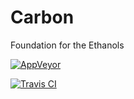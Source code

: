 # Carbon
Foundation for the Ethanols

[![AppVeyor](https://img.shields.io/appveyor/ci/dtcxzyw/Carbon.svg?branch=Concurrency2&retina=true&svg=true&label=Windows)](https://ci.appveyor.com/project/dtcxzyw/carbon)

[![Travis CI](https://travis-ci.org/EthanolProjects/Carbon.svg?branch=Concurrency2)](https://travis-ci.org/EthanolProjects/Carbon)
